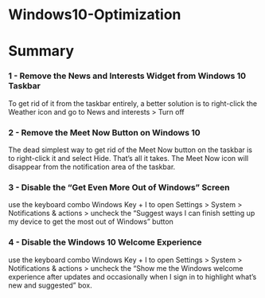 # Windows10-Optimization

# Summary



### 1 - Remove the News and Interests Widget from Windows 10 Taskbar

To get rid of it from the taskbar entirely, a better solution is to right-click the Weather icon and go to News and interests > Turn off

### 2 - Remove the Meet Now Button on Windows 10

The dead simplest way to get rid of the Meet Now button on the taskbar is to right-click it and select Hide. That’s all it takes. The Meet Now icon will disappear from the notification area of the taskbar.

### 3 - Disable the “Get Even More Out of Windows” Screen

use the keyboard combo Windows Key + I to open Settings > System > Notifications & actions > uncheck the “Suggest ways I can finish setting up my device to get the most out of Windows” button

### 4 - Disable the Windows 10 Welcome Experience

use the keyboard combo Windows Key + I to open Settings > System > Notifications & actions > uncheck the “Show me the Windows welcome experience after updates and occasionally when I sign in to highlight what’s new and suggested” box.
